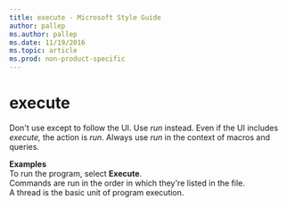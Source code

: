```yaml
---
title: execute - Microsoft Style Guide
author: pallep
ms.author: pallep
ms.date: 11/19/2016
ms.topic: article
ms.prod: non-product-specific
---
```


# execute

Don't use except to follow the UI. Use *run* instead. Even if the UI includes *execute,* the action is *run*. Always use *run* in the context of macros and queries.

**Examples**  
To run the program, select **Execute**.  
Commands are run in the order in which they're listed in the file.  
A thread is the basic unit of program execution.
